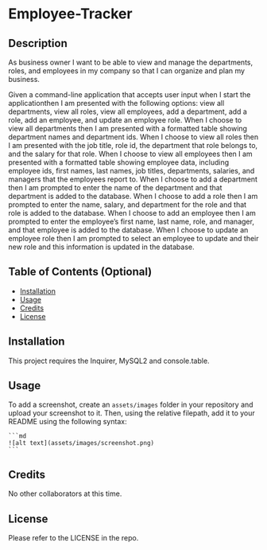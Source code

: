 # Employee-Tracker

## Description

As business owner I want to be able to view and manage the departments, roles, and employees in my company so that I can organize and plan my business.

Given a command-line application that accepts user input when I start the applicationthen I am presented with the following options: view all departments, view all roles, view all employees, add a department, add a role, add an employee, and update an employee role.
When I choose to view all departments then I am presented with a formatted table showing department names and department ids.
When I choose to view all roles then I am presented with the job title, role id, the department that role belongs to, and the salary for that role.
When I choose to view all employees then I am presented with a formatted table showing employee data, including employee ids, first names, last names, job titles, departments, salaries, and managers that the employees report to.
When I choose to add a department then I am prompted to enter the name of the department and that department is added to the database.
When I choose to add a role then I am prompted to enter the name, salary, and department for the role and that role is added to the database.
When I choose to add an employee then I am prompted to enter the employee’s first name, last name, role, and manager, and that employee is added to the database.
When I choose to update an employee role then I am prompted to select an employee to update and their new role and this information is updated in the database.

## Table of Contents (Optional)

- [Installation](#installation)
- [Usage](#usage)
- [Credits](#credits)
- [License](#license)

## Installation

This project requires the Inquirer, MySQL2 and console.table.

## Usage

To add a screenshot, create an `assets/images` folder in your repository and upload your screenshot to it. Then, using the relative filepath, add it to your README using the following syntax:

    ```md
    ![alt text](assets/images/screenshot.png)
    ```

## Credits

No other collaborators at this time.

## License

Please refer to the LICENSE in the repo.



